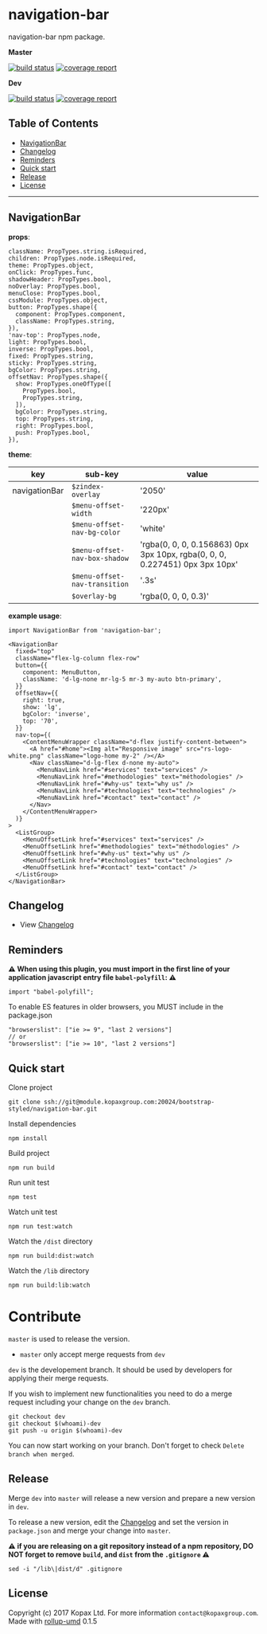 # navigation-bar

navigation-bar npm package.

**Master**

[![build status](https://module.kopaxgroup.com/bootstrap-styled/navigation-bar/badges/master/build.svg)](https://module.kopaxgroup.com/bootstrap-styled/navigation-bar/commits/master)
[![coverage report](https://module.kopaxgroup.com/bootstrap-styled/navigation-bar/badges/master/coverage.svg)](https://module.kopaxgroup.com/bootstrap-styled/navigation-bar/commits/master)

**Dev**

[![build status](https://module.kopaxgroup.com/bootstrap-styled/navigation-bar/badges/dev/build.svg)](https://module.kopaxgroup.com/bootstrap-styled/navigation-bar/commits/dev)
[![coverage report](https://module.kopaxgroup.com/bootstrap-styled/navigation-bar/badges/dev/coverage.svg)](https://module.kopaxgroup.com/bootstrap-styled/navigation-bar/commits/dev)

## Table of Contents

  - [NavigationBar](#navigationbar)
  - [Changelog](#changelog)
  - [Reminders](#reminders)
  - [Quick start](#quick-start)
  - [Release](#release)
  - [License](#license)

---

## NavigationBar

**props**:

    className: PropTypes.string.isRequired,
    children: PropTypes.node.isRequired,
    theme: PropTypes.object,
    onClick: PropTypes.func,
    shadowHeader: PropTypes.bool,
    noOverlay: PropTypes.bool,
    menuClose: PropTypes.bool,
    cssModule: PropTypes.object,
    button: PropTypes.shape({
      component: PropTypes.component,
      className: PropTypes.string,
    }),
    'nav-top': PropTypes.node,
    light: PropTypes.bool,
    inverse: PropTypes.bool,
    fixed: PropTypes.string,
    sticky: PropTypes.string,
    bgColor: PropTypes.string,
    offsetNav: PropTypes.shape({
      show: PropTypes.oneOfType([
        PropTypes.bool,
        PropTypes.string,
      ]),
      bgColor: PropTypes.string,
      top: PropTypes.string,
      right: PropTypes.bool,
      push: PropTypes.bool,
    }),

**theme**:

| key           | sub-key                       | value                                                                        |
|---------------|-------------------------------|------------------------------------------------------------------------------|
| navigationBar | `$zindex-overlay`             | '2050'                                                                       |
|               | `$menu-offset-width`          | '220px'                                                                      |
|               | `$menu-offset-nav-bg-color`   | 'white'                                                                      |
|               | `$menu-offset-nav-box-shadow` | 'rgba(0, 0, 0, 0.156863) 0px 3px 10px, rgba(0, 0, 0, 0.227451) 0px 3px 10px' |
|               | `$menu-offset-nav-transition` | '.3s'                                                                        |
|               | `$overlay-bg`                 | 'rgba(0, 0, 0, 0.3)'                                                         |


**example usage**:

```
import NavigationBar from 'navigation-bar';

<NavigationBar
  fixed="top"
  className="flex-lg-column flex-row"
  button={{
    component: MenuButton,
    className: 'd-lg-none mr-lg-5 mr-3 my-auto btn-primary',
  }}
  offsetNav={{
    right: true,
    show: 'lg',
    bgColor: 'inverse',
    top: '70',
  }}
  nav-top={(
    <ContentMenuWrapper className="d-flex justify-content-between">
      <A href="#home"><Img alt="Responsive image" src="rs-logo-white.png" className="logo-home my-2" /></A>
      <Nav className="d-lg-flex d-none my-auto">
        <MenuNavLink href="#services" text="services" />
        <MenuNavLink href="#methodologies" text="méthodologies" />
        <MenuNavLink href="#why-us" text="why us" />
        <MenuNavLink href="#technologies" text="technologies" />
        <MenuNavLink href="#contact" text="contact" />
      </Nav>
    </ContentMenuWrapper>
  )}
>
  <ListGroup>
    <MenuOffsetLink href="#services" text="services" />
    <MenuOffsetLink href="#methodologies" text="méthodologies" />
    <MenuOffsetLink href="#why-us" text="why us" />
    <MenuOffsetLink href="#technologies" text="technologies" />
    <MenuOffsetLink href="#contact" text="contact" />
  </ListGroup>
</NavigationBar>
```

## Changelog

  - View [Changelog](CHANGELOG.md)

## Reminders

**⚠️ When using this plugin, you must import in the first line of your application javascript entry file `babel-polyfill`: ⚠️**
  
    import "babel-polyfill";
    
To enable ES features in older browsers, you MUST include in the package.json

    "browserslist": ["ie >= 9", "last 2 versions"]
    // or
    "browserslist": ["ie >= 10", "last 2 versions"]

## Quick start

Clone project

    git clone ssh://git@module.kopaxgroup.com:20024/bootstrap-styled/navigation-bar.git

Install dependencies

    npm install

Build project

    npm run build
    
Run unit test
     
    npm test
    
Watch unit test
     
    npm run test:watch

Watch the `/dist` directory

    npm run build:dist:watch

Watch the `/lib` directory

    npm run build:lib:watch


# Contribute

`master` is used to release the version. 

- `master` only accept merge requests from `dev`

`dev` is the developement branch. It should be used by developers for applying their merge requests.

If you wish to implement new functionalities you need to do a merge request including your change on the `dev` branch.

    git checkout dev
    git checkout $(whoami)-dev
    git push -u origin $(whoami)-dev 

You can now start working on your branch. Don't forget to check `Delete branch when merged`.

## Release

Merge `dev` into `master` will release a new version and prepare a new version in `dev`.

To release a new version, edit the [Changelog](CHANGELOG.md) and set the version in `package.json` and merge your change into `master`.

**⚠️ if you are releasing on a git repository instead of a npm repository, **DO NOT** forget to remove `build`, and `dist` from the `.gitignore` ⚠️**

    sed -i "/lib\|dist/d" .gitignore

## License

Copyright (c) 2017 Kopax Ltd. For more information `contact@kopaxgroup.com`. Made with [rollup-umd](https://module.kopaxgroup.com/dev-tools/rollup-umd/tags/0.1.5) 0.1.5
